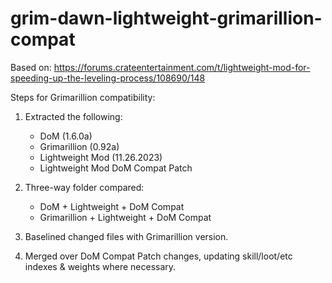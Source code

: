# grim-dawn-lightweight-grimarillion-compat

Based on:
https://forums.crateentertainment.com/t/lightweight-mod-for-speeding-up-the-leveling-process/108690/148

Steps for Grimarillion compatibility:

1. Extracted the following:

   - DoM (1.6.0a)
   - Grimarillion (0.92a)
   - Lightweight Mod (11.26.2023)
   - Lightweight Mod DoM Compat Patch

2. Three-way folder compared:

   - DoM + Lightweight + DoM Compat
   - Grimarillion + Lightweight + DoM Compat

3. Baselined changed files with Grimarillion version.
4. Merged over DoM Compat Patch changes, updating skill/loot/etc indexes & weights where necessary.
